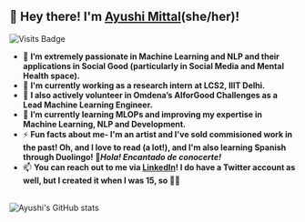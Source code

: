 ## 👋 Hey there! I'm [Ayushi Mittal](https://www.linkedin.com/m/in/ayushi-mittal1011)(she/her)! 
![Visits Badge](https://komarev.com/ghpvc/?username=ayushinm&label=Profile%20views&color=2ca3c5&style=flat)
- 👀 **I’m extremely passionate in Machine Learning and NLP and their applications in Social Good (particularly in Social Media and Mental Health space).**
- 💼 **I'm currently working as a research intern at LCS2, IIIT Delhi.**
- 💼 **I also actively volunteer in Omdena’s AIforGood Challenges as a Lead Machine Learning Engineer.**
- 🌱 **I’m currently learning MLOPs and improving my expertise in Machine Learning, NLP and Development.**
- ⚡ **Fun facts about me- I'm an artist and I've sold commisioned work in the past! Oh, and I love to read (a lot!), and I'm also learning Spanish through Duolingo! 👋*Hola! Encantado de conocerte!***
- 📫 **You can reach out to me via [LinkedIn](https://www.linkedin.com/m/in/ayushi-mittal1011)! I do have a Twitter account as well, but I created it when I was 15, so 🙈😅**<br><br>

![Ayushi's GitHub stats](https://github-readme-stats.vercel.app/api?username=ayushinm&show_icons=true)

<!---
AyushiNM/AyushiNM is a ✨ special ✨ repository because its `README.md` (this file) appears on your GitHub profile.
You can click the Preview link to take a look at your changes.
--->
